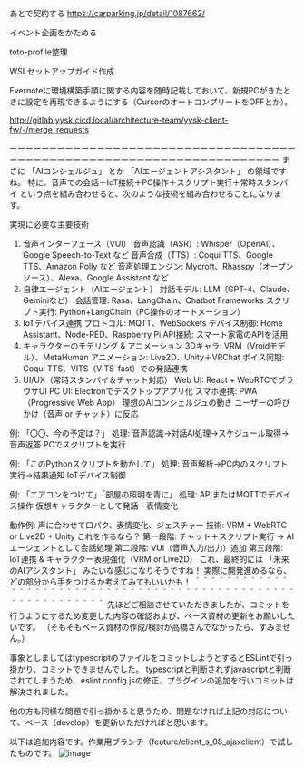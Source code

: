 あとで契約する
https://carparking.jp/detail/1087662/

イベント企画をかためる

toto-profile整理

WSLセットアップガイド作成

Evernoteに環境構築手順に関する内容を随時記載しておいて、新規PCがきたときに設定を再現できるようにする（CursorのオートコンプリートをOFFとか）。

http://gitlab.yysk.cicd.local/architecture-team/yysk-client-fw/-/merge_requests


ーーーーーーーーーーーーーーーーーーーーーーーーーーーーーーーーーーーーーーーーーーーーーーーーーーーーーーーーーーーーーーーーーーーーーー
まさに 「AIコンシェルジュ」 とか 「AIエージェントアシスタント」 の領域ですね。
特に、音声での会話＋IoT接続＋PC操作＋スクリプト実行＋常時スタンバイ という点を組み合わせると、次のような技術を組み合わせることになります。

実現に必要な主要技術
1. 音声インターフェース（VUI）
音声認識（ASR）: Whisper（OpenAI）、Google Speech-to-Text など
音声合成（TTS）: Coqui TTS、Google TTS、Amazon Polly など
音声処理エンジン: Mycroft、Rhasspy（オープンソース）、Alexa、Google Assistant など
2. 自律エージェント（AIエージェント）
対話モデル: LLM（GPT-4、Claude、Geminiなど）
会話管理: Rasa、LangChain、Chatbot Frameworks
スクリプト実行: Python+LangChain（PC操作のオートメーション）
3. IoTデバイス連携
プロトコル: MQTT、WebSockets
デバイス制御: Home Assistant、Node-RED、Raspberry Pi
API接続: スマート家電のAPIを活用
4. キャラクターのモデリング & アニメーション
3Dキャラ: VRM（Vroidモデル）、MetaHuman
アニメーション: Live2D、Unity＋VRChat
ボイス同期: Coqui TTS、VITS（VITS-fast）での発話連携
5. UI/UX（常時スタンバイ＆チャット対応）
Web UI: React + WebRTCでブラウザUI
PC UI: Electronでデスクトップアプリ化
スマホ連携: PWA（Progressive Web App）
理想のAIコンシェルジュの動き
ユーザーの呼びかけ（音声 or チャット）に反応

例: 「〇〇、今の予定は？」
処理: 音声認識→対話AI処理→スケジュール取得→音声返答
PCでスクリプトを実行

例: 「このPythonスクリプトを動かして」
処理: 音声解析→PC内のスクリプト実行→結果通知
IoTデバイス制御

例: 「エアコンをつけて」「部屋の照明を青に」
処理: APIまたはMQTTでデバイス操作
仮想キャラクターとして発話・表情変化

動作例: 声に合わせて口パク、表情変化、ジェスチャー
技術: VRM + WebRTC or Live2D + Unity
これを作るなら？
第一段階: チャット＋スクリプト実行 → AIエージェントとして会話処理
第二段階: VUI（音声入力/出力）追加
第三段階: IoT連携 & キャラクター表現強化（VRM or Live2D）
これ、最終的には 「未来のAIアシスタント」 みたいな感じになりそうですね！
実際に開発進めるなら、どの部分から手をつけるか考えてみてもいいかも！
＾＾＾＾＾＾＾＾＾＾＾＾＾＾＾＾＾＾＾＾＾＾＾＾＾＾＾＾＾＾＾＾＾＾＾＾＾＾＾＾＾＾＾＾＾＾＾＾＾＾＾＾＾＾＾＾＾＾＾＾
先ほどご相談させていただきましたが、コミットを行うようにするため変更した内容の確認および、ベース資材の更新をお願いしたいです。
（そもそもベース資材の作成/検討が高橋さんでなかったら、すみません。）
 
事象としましてはtypescriptのファイルをコミットしようとするとESLintで引っ掛かり、コミットできませんでした。
typescriptと判断されずjavascriptと判断されてしまうため、eslint.config.jsの修正、プラグインの追加を行いコミットは解決されました。
 
他の方も同様な問題で引っ掛かると思うため、問題なければ上記の対応について、ベース（develop）を更新いただければと思います。
 
以下は追加内容です。作業用ブランチ（feature/client_s_08_ajaxclient）で試したものです。
![image](https://github.com/user-attachments/assets/9734ce8f-4447-474f-b37f-0b0b2ee0d135)






